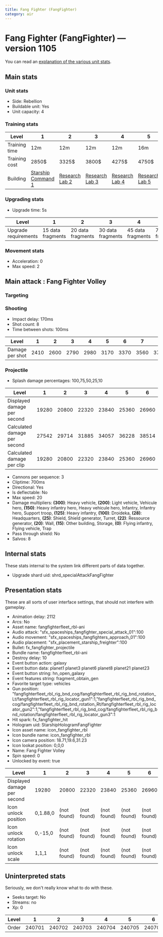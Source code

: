 ```yaml
---
title: Fang Fighter (FangFighter)
category: air
---
```


# Fang Fighter (FangFighter) — version 1105

You can read an [explanation  of the various unit stats](unitexplained.md).

## Main stats

### Unit stats

  * Side: Rebellion
  * Buildable unit: Yes
  * Unit capacity: 4

### Training stats

|Level        |1                                           |2                                     |3                                     |4                                     |5                                     |6                                     |7                                     |8                                     |9                                     |10                                     |
|-------------|--------------------------------------------|--------------------------------------|--------------------------------------|--------------------------------------|--------------------------------------|--------------------------------------|--------------------------------------|--------------------------------------|--------------------------------------|---------------------------------------|
|Training time|12m                                         |12m                                   |12m                                   |12m                                   |16m                                   |16m                                   |20m                                   |20m                                   |24m                                   |28m                                    |
|Training cost|2850$                                       |3325$                                 |3800$                                 |4275$                                 |4750$                                 |5225$                                 |5700$                                 |6175$                                 |6650$                                 |7125$                                  |
|Building     |[Starship Command 1](rebelFleetCommand.html)|[Research Lab 2](rebelOffenseLab.html)|[Research Lab 3](rebelOffenseLab.html)|[Research Lab 4](rebelOffenseLab.html)|[Research Lab 5](rebelOffenseLab.html)|[Research Lab 6](rebelOffenseLab.html)|[Research Lab 7](rebelOffenseLab.html)|[Research Lab 8](rebelOffenseLab.html)|[Research Lab 9](rebelOffenseLab.html)|[Research Lab 10](rebelOffenseLab.html)|


### Upgrading stats

  * Upgrade time: 5s

|Level               |1                |2                |3                |4                |5                |6                 |7                 |8                 |9                 |10                |
|--------------------|-----------------|-----------------|-----------------|-----------------|-----------------|------------------|------------------|------------------|------------------|------------------|
|Upgrade requirements|15 data fragments|20 data fragments|30 data fragments|45 data fragments|75 data fragments|105 data fragments|150 data fragments|195 data fragments|270 data fragments|330 data fragments|


### Movement stats

  * Acceleration: 0
  * Max speed: 2

## Main attack : Fang Fighter Volley

### Targeting


### Shooting

  * Impact delay: 170ms
  * Shot count: 8
  * Time between shots: 100ms

|Level          |1   |2   |3   |4   |5   |6   |7   |8   |9   |10  |
|---------------|----|----|----|----|----|----|----|----|----|----|
|Damage per shot|2410|2600|2790|2980|3170|3370|3560|3750|3940|4130|


### Projectile

  * Splash damage percentages: 100,75,50,25,10

|Level                       |1    |2    |3    |4    |5    |6    |7    |8    |9    |10   |
|----------------------------|-----|-----|-----|-----|-----|-----|-----|-----|-----|-----|
|Displayed damage per second |19280|20800|22320|23840|25360|26960|28480|30000|31520|33040|
|Calculated damage per second|27542|29714|31885|34057|36228|38514|40685|42857|45028|47200|
|Calculated damage per clip  |19280|20800|22320|23840|25360|26960|28480|30000|31520|33040|


  * Cannons per sequence: 3
  * Cliptime: 700ms
  * Directional: Yes
  * Is deflectable: No
  * Max speed: 20
  * Damage multipliers: **(300)**: Heavy vehicle, **(200)**: Light vehicle, Vehicule hero, **(150)**: Heavy infantry hero, Heavy vehicule hero, Infantry, Infantry hero, Support troop, **(125)**: Heavy infantry, **(100)**: Droideka, **(28)**: Headquarters, **(25)**: Shield, Shield generator, Turret, **(22)**: Ressource generator, **(20)**: Wall, **(15)**: Other building, Storage, **(0)**: Flying infantry, Flying vehicle, Trap
  * Pass through shield: No
  * Salvos: 8

## Internal stats

These stats internal to the system link different parts of data together.

  * Upgrade shard uid: shrd_specialAttackFangFighter

## Presentation stats

These are all sorts of user interface settings, that should not interfere with gameplay.

  * Animation delay: 2112
  * Arcs: No
  * Asset name: fangfighterfleet_rbl-ani
  * Audio attack: "sfx_spaceships_fangfighter_special_attack_01":100
  * Audio movement: "sfx_spaceships_fangfighters_approach_01":100
  * Audio placement: "sfx_placement_starship_freighter":100
  * Bullet: fx_fangfighter_projectile
  * Bundle name: fangfighterfleet_rbl-ani
  * Destroy delay: 10
  * Event button action: galaxy
  * Event button data: planet1 planet3 planet6 planet8 planet21 planet23
  * Event button string: hn_open_galaxy
  * Event features string: fragment_obtain_gen
  * Favorite target type: vehicles
  * Gun position: "fangfighterfleet_rbl_rig_bnd_cog/fangfighterfleet_rbl_rig_bnd_rotation_Lt/fangfighterfleet_rbl_rig_locator_gun1":1,"fangfighterfleet_rbl_rig_bnd_cog/fangfighterfleet_rbl_rig_bnd_rotation_Rt/fangfighterfleet_rbl_rig_locator_gun2":1,"fangfighterfleet_rbl_rig_bnd_cog/fangfighterfleet_rbl_rig_bnd_rotation/fangfighterfleet_rbl_rig_locator_gun3":1
  * Hit spark: fx_fangfighter_hit
  * Hologram uid: StarshipHologramFangFighter
  * Icon asset name: icon_fangfighter_rbl
  * Icon bundle name: icon_fangfighter_rbl
  * Icon camera position: 18.71,19.6,31.23
  * Icon lookat position: 0,0,0
  * Name: Fang Fighter Volley
  * Spin speed: 0
  * Unlocked by event: true

|Level                      |1       |2          |3          |4          |5          |6          |7          |8          |9          |10         |
|---------------------------|--------|-----------|-----------|-----------|-----------|-----------|-----------|-----------|-----------|-----------|
|Displayed damage per second|19280   |20800      |22320      |23840      |25360      |26960      |28480      |30000      |31520      |33040      |
|Icon unlock position       |0,1.88,0|(not found)|(not found)|(not found)|(not found)|(not found)|(not found)|(not found)|(not found)|(not found)|
|Icon unlock rotation       |0,-15,0 |(not found)|(not found)|(not found)|(not found)|(not found)|(not found)|(not found)|(not found)|(not found)|
|Icon unlock scale          |1,1,1   |(not found)|(not found)|(not found)|(not found)|(not found)|(not found)|(not found)|(not found)|(not found)|


## Uninterpreted stats

Seriously, we don't really know what to do with these.

  * Seeks target: No
  * Streams: no
  * Xp: 0

|Level|1     |2     |3     |4     |5     |6     |7     |8     |9     |10    |
|-----|------|------|------|------|------|------|------|------|------|------|
|Order|240701|240702|240703|240704|240705|240706|240707|240708|240709|240710|


